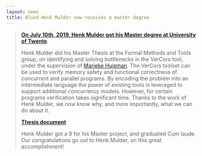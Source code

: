 ```yaml
---
layout: news
title: Blind Henk Mulder now receives a master degree
---
```


>**[On July 10th, 2019, Henk Mulder got his Master degree at University of Twente](https://fmt.ewi.utwente.nl/news/view/91/)**.
>
>Henk Mulder did his Master Thesis at the Formal Methods and Tools group, on identifying and solving bottlenecks in the VerCors tool, under the supervision of [Marieke Huisman](http://wwwhome.ewi.utwente.nl/~marieke/). 
>The VerCors toolset can be used to verify memory safety and functional correctness of concurrent and parallel programs.
>By encoding the problem into an intermediate language the power of existing tools is leveraged to support additional concurrency models.
>However, for certain programs verification takes significant time. Thanks to the work of Henk Mulder, we now know why, and more importantly, what we can do about it.
>
>**[Thesis document](https://essay.utwente.nl/78496/)**
>
>Henk Mulder got a 9 for his Master project, and graduated Cum laude. Our congratulations go out to Henk Mulder, on this great accomplishment!
>
